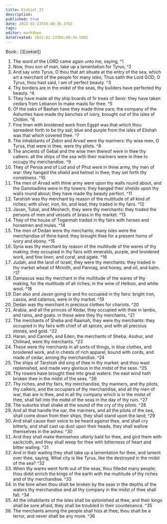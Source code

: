 ```yaml
---
title: Ezekiel_27
description: 
published: true
date: 2022-02-23T04:40:36.378Z
tags: 
editor: markdown
dateCreated: 2022-02-23T04:40:34.590Z
---
```


 Book:: [[Ezekiel]]
 1. The word of the LORD came again unto me, saying, ^1
 2. Now, thou son of man, take up a lamentation for Tyrus; ^2
 3. And say unto Tyrus, O thou that art situate at the entry of the sea, which art a merchant of the people for many isles, Thus saith the Lord GOD; O Tyrus, thou hast said, I am of perfect beauty. ^3
 4. Thy borders are in the midst of the seas, thy builders have perfected thy beauty. ^4
 5. They have made all thy ship boards of fir trees of Senir: they have taken cedars from Lebanon to make masts for thee. ^5
 6. Of the oaks of Bashan have they made thine oars; the company of the Ashurites have made thy benches of ivory, brought out of the isles of Chittim. ^6
 7. Fine linen with broidered work from Egypt was that which thou spreadest forth to be thy sail; blue and purple from the isles of Elishah was that which covered thee. ^7
 8. The inhabitants of Zidon and Arvad were thy mariners: thy wise men, O Tyrus, that were in thee, were thy pilots. ^8
 9. The ancients of Gebal and the wise men thereof were in thee thy calkers: all the ships of the sea with their mariners were in thee to occupy thy merchandise. ^9
 10. They of Persia and of Lud and of Phut were in thine army, thy men of war: they hanged the shield and helmet in thee; they set forth thy comeliness. ^10
 11. The men of Arvad with thine army were upon thy walls round about, and the Gammadims were in thy towers: they hanged their shields upon thy walls round about; they have made thy beauty perfect. ^11
 12. Tarshish was thy merchant by reason of the multitude of all kind of riches; with silver, iron, tin, and lead, they traded in thy fairs. ^12
 13. Javan, Tubal, and Meshech, they were thy merchants: they traded the persons of men and vessels of brass in thy market. ^13
 14. They of the house of Togarmah traded in thy fairs with horses and horsemen and mules. ^14
 15. The men of Dedan were thy merchants; many isles were the merchandise of thine hand: they brought thee for a present horns of ivory and ebony. ^15
 16. Syria was thy merchant by reason of the multitude of the wares of thy making: they occupied in thy fairs with emeralds, purple, and broidered work, and fine linen, and coral, and agate. ^16
 17. Judah, and the land of Israel, they were thy merchants: they traded in thy market wheat of Minnith, and Pannag, and honey, and oil, and balm. ^17
 18. Damascus was thy merchant in the multitude of the wares of thy making, for the multitude of all riches; in the wine of Helbon, and white wool. ^18
 19. Dan also and Javan going to and fro occupied in thy fairs: bright iron, cassia, and calamus, were in thy market. ^19
 20. Dedan was thy merchant in precious clothes for chariots. ^20
 21. Arabia, and all the princes of Kedar, they occupied with thee in lambs, and rams, and goats: in these were they thy merchants. ^21
 22. The merchants of Sheba and Raamah, they were thy merchants: they occupied in thy fairs with chief of all spices, and with all precious stones, and gold. ^22
 23. Haran, and Canneh, and Eden, the merchants of Sheba, Asshur, and Chilmad, were thy merchants. ^23
 24. These were thy merchants in all sorts of things, in blue clothes, and broidered work, and in chests of rich apparel, bound with cords, and made of cedar, among thy merchandise. ^24
 25. The ships of Tarshish did sing of thee in thy market: and thou wast replenished, and made very glorious in the midst of the seas. ^25
 26. Thy rowers have brought thee into great waters: the east wind hath broken thee in the midst of the seas. ^26
 27. Thy riches, and thy fairs, thy merchandise, thy mariners, and thy pilots, thy calkers, and the occupiers of thy merchandise, and all thy men of war, that are in thee, and in all thy company which is in the midst of thee, shall fall into the midst of the seas in the day of thy ruin. ^27
 28. The suburbs shall shake at the sound of the cry of thy pilots. ^28
 29. And all that handle the oar, the mariners, and all the pilots of the sea, shall come down from their ships, they shall stand upon the land; ^29
 30. And shall cause their voice to be heard against thee, and shall cry bitterly, and shall cast up dust upon their heads, they shall wallow themselves in the ashes: ^30
 31. And they shall make themselves utterly bald for thee, and gird them with sackcloth, and they shall weep for thee with bitterness of heart and bitter wailing. ^31
 32. And in their wailing they shall take up a lamentation for thee, and lament over thee, saying, What city is like Tyrus, like the destroyed in the midst of the sea? ^32
 33. When thy wares went forth out of the seas, thou filledst many people; thou didst enrich the kings of the earth with the multitude of thy riches and of thy merchandise. ^33
 34. In the time when thou shalt be broken by the seas in the depths of the waters thy merchandise and all thy company in the midst of thee shall fall. ^34
 35. All the inhabitants of the isles shall be astonished at thee, and their kings shall be sore afraid, they shall be troubled in their countenance. ^35
 36. The merchants among the people shall hiss at thee; thou shalt be a terror, and never shalt be any more. ^36
